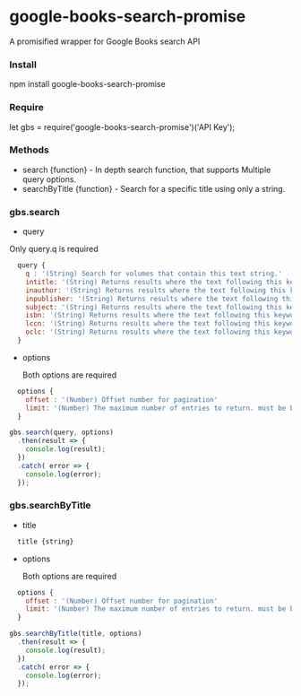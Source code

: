 # google-books-search-promise
A promisified wrapper for Google Books search API
### Install
  npm install google-books-search-promise

### Require
let gbs = require('google-books-search-promise')('API Key');

### Methods
- search {function} - In depth search function, that supports Multiple query options.
- searchByTitle {function} - Search for a specific title using only a string.

### gbs.search
 - query
 
 Only query.q is required
```javascript
  query {
    q : '(String) Search for volumes that contain this text string.'
    intitle: '(String) Returns results where the text following this keyword is found in the title.'
    inauthor: '(String) Returns results where the text following this keyword is found in the author.'
    inpublisher: '(String) Returns results where the text following this keyword is found in the publisher.'
    subject: '(String) Returns results where the text following this keyword is listed in the category list of the volume.'
    isbn: '(String) Returns results where the text following this keyword is the ISBN number.'
    lccn: '(String) Returns results where the text following this keyword is the Library of Congress Control Number.'
    oclc: '(String) Returns results where the text following this keyword is the Online Computer Library Center number.'
  }
```

- options

  Both options are required
```javascript
  options {
    offset : '(Number) Offset number for pagination'
    limit: '(Number) The maximum number of entries to return. must be between 1 and 40'
  }
```

```javascript
gbs.search(query, options)
  .then(result => {
    console.log(result);
  })
  .catch( error => {
    console.log(error);
  });
  ```
  
### gbs.searchByTitle
 - title

```javascript
  title {string}
```

- options

  Both options are required
```javascript
  options {
    offset : '(Number) Offset number for pagination'
    limit: '(Number) The maximum number of entries to return. must be between 1 and 40'
  }
```

```javascript
gbs.searchByTitle(title, options)
  .then(result => {
    console.log(result);
  })
  .catch( error => {
    console.log(error);
  });
  ```
